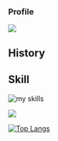 ### Profile

[![](https://komarev.com/ghpvc/?username=matcha110&style=flat)](https://github.com/antonkomarev/github-profile-views-counter)

## History

## Skill
<img alt="my skills" src="https://skillicons.dev/icons?theme=light&perline=8&i=Rust, python, java, Kotlin, ts, html, css, react, nodejs, vscode" />

![](https://github-profile-summary-cards.vercel.app/api/cards/profile-details?username=matcha110&theme=vue)

[![Top Langs](https://github-readme-stats.vercel.app/api/top-langs/?username=matcha110&layout=compact&langs_count=6)](https://github.com/anuraghazra/github-readme-stats)
<!--
**matcha110/matcha110** is a ✨ _special_ ✨ repository because its `README.md` (this file) appears on your GitHub profile.

Here are some ideas to get you started:

- 🔭 I’m currently working on ...
- 🌱 I’m currently learning ...
- 👯 I’m looking to collaborate on ...
- 🤔 I’m looking for help with ...
- 💬 Ask me about ...
- 📫 How to reach me: ...
- 😄 Pronouns: ...
- ⚡ Fun fact: ...
-->
